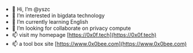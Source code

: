 - 👋 Hi, I’m @yszc
- 👀 I’m interested in bigdata technology
- 🌱 I’m currently learning English
- 💞️ I’m looking for collaborate on privacy compute
- 📫 visit my homepage [https://0x0f.tech](https://0x0f.tech)
- 📫 a tool box site [https://www.0x0bee.com](https://www.0x0bee.com)

<!---
yszc/yszc is a ✨ special ✨ repository because its `README.md` (this file) appears on your GitHub profile.
You can click the Preview link to take a look at your changes.
--->
